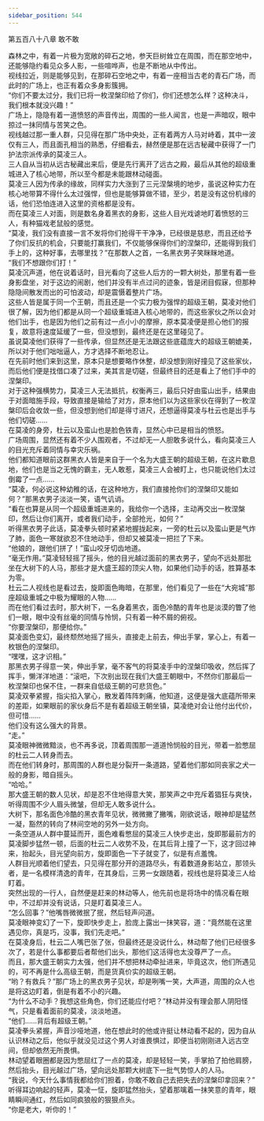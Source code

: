 ```yaml
---
sidebar_position: 544
---
```

 第五百八十八章 敢不敢


森林之中，有着一片极为宽敞的碎石之地，参天巨树耸立在周围，而在那空地中，还能够隐约看见众多人影，一些喧哗声，也是不断地从中传出。  
视线拉近，则是能够见到，在那碎石空地之中，有着一座相当古老的青石广场，而此时的广场上，也正有着众多身影簇拥。  
“你们不要太过分，我们已将一枚涅槃印给了你们，你们还想怎么样？这种决斗，我们根本就没兴趣！”  
广场上，隐隐有着一道愤怒的声音传出，周围的一些人闻言，也是一声暗叹，眼中掠过一抹同情与苦笑之色。  
视线越过那一重人群，只见得在那广场中央处，正有着两方人马对峙着，其中一波仅有三人，而且面孔相当的熟悉，仔细看去，赫然便是那在远古秘藏中获得了一门护法宗派传承的莫凌三人。  
三人自从当初从远古秘藏出来后，便是先行离开了远古之殿，最后从其他的超级重城进入了核心地带，所以至今都是未能跟林动碰面。  
莫凌三人因为传承的缘故，同样实力大涨到了三元涅槃境的地步，虽说这种实力在核心地带算不得什么太过强悍，但也是能够算做不错，至少，若是没有这份机缘的话，他们恐怕连进入这里的资格都是没有。  
而在莫凌三人对面，则是数名身着黑衣的身影，这些人目光戏谑地盯着愤怒的三人，有种猫戏老鼠般的感觉。  
“莫凌，我们没有直接一言不发将你们抢得干干净净，已经很是慈悲，而且还给予了你们反抗的机会，只要能打赢我们，不仅能够保得你们的涅槃印，还能得到我们手上的，这种好事，去哪里找？”在那数人之首，一名黑衣男子笑眯眯地道。  
“我们不想跟你们打！”  
莫凌沉声道，他在说着话时，目光看向了这些人后方的一颗大树处，那里有着一些身影盘坐，对于这边的闹剧，他们并没有半点过问的迹象，皆是闭目假寐，但那种隐隐间散发而出的可怕波动，却是震慑着整片广场。  
这些人皆是属于同一个王朝，而且还是一个实力极为强悍的超级王朝，莫凌对他们很了解，因为他们都是从同一个超级重城进入核心地带的，而这些家伙之所以会对他们出手，也是因为他们之前有过一点小小的摩擦，原本莫凌便是担心他们的报复，故意将速度延缓了一些，但没想到，最终还是在这里碰见了。  
虽说莫凌他们获得了一些传承，但显然还是无法跟这些底蕴庞大的超级王朝媲美，所以对于他们咄咄逼人，方才选择不断地忍让。  
在先前时他们来到这里，原本只是想要略作休整，却没想到刚好撞见了这些家伙，而后他们便是找借口凑了过来，美其言是切磋，但最终目的还是看上了他们手中的涅槃印。  
对于这种强横势力，莫凌三人无法抵抗，权衡再三，最后只好由蛮山出手，结果由于对面暗施手段，导致直接是输给了对方，原本他们以为这些家伙在得到了一枚涅槃印后会收敛一些，但没想到他们却是得寸进尺，还想逼得莫凌与杜云也是出手与他们切磋……  
在莫凌的身旁，杜云以及蛮山也是脸色铁青，显然心中已是相当的愤怒。  
广场周围，显然还有着不少人围观者，不过却无一人胆敢多说什么，看向莫凌三人的目光充斥着同情与幸灾乐祸。  
他们都知道眼前这群黑衣人皆是来自于一个名为大盛王朝的超级王朝，在这片歇息地，他们也是当之无愧的霸主，无人敢惹，莫凌三人会被盯上，也只能说他们太过倒霉了一点……  
“莫凌，何必说这种幼稚的话，在这种地方，我们直接抢你们的涅槃印又能如何？”那黑衣男子淡淡一笑，语气讥诮。  
“看在也算是从同一个超级重城进来的，我给你一个选择，主动再交出一枚涅槃印，然后让你们离开，或者我们动手，全部抢光，如何？”  
听得黑衣男子此话，莫凌拳头顿时紧紧地握拢起来，一旁的杜云以及蛮山更是气炸了肺，面色一寒就欲忍不住地动手，但却又被莫凌一把拦了下来。  
“他娘的，跟他们拼了！”蛮山咬牙切齿地道。  
“毫无作用。”莫凌轻轻摇了摇头，他的目光越过面前的黑衣男子，望向不远处那批坐在大树下的人马，那些才是大盛王超的顶尖人物，如果他们动手的话，胜算基本为零。  
杜云二人视线也是看过去，旋即面色晦暗，在那里，他们看见了一些在“大宛城”那座超级重城之中极为耀眼的人物……  
而在他们看过去时，那大树下，一名身着黑衣，面色冷酷的青年也是淡漠的瞥了他们一眼，眼中没有丝毫的同情与怜悯，只有着一种不屑的俯视。  
“你要涅槃印，那便给你。”  
莫凌面色变幻，最终颓然地摇了摇头，直接走上前去，伸出手掌，掌心上，有着一枚银色的涅槃印。  
“嘿嘿，这才识相。”  
那黑衣男子得意一笑，伸出手掌，毫不客气的将莫凌手中的涅槃印吸收，然后挥了挥手，懒洋洋地道：“滚吧，下次别出现在我们大盛王朝眼中，不然你们那最后一枚涅槃印也保不住，一群来自低级王朝的可悲货色。”  
莫凌双拳紧握，指尖掐入掌心，散发着阵阵刺痛，他知道，这便是强大底蕴所带来的差距，如果眼前的家伙身后不是有着超级王朝坐镇，莫凌绝对会让他付出代价，但可惜……  
他们没有这么强大的背景。  
“走。”  
莫凌眼神微微黯淡，也不再多说，顶着周围那一道道怜悯般的目光，带着一脸憋屈的杜云二人转身而去。  
而在他们转身时，那周围的人群也是分裂开一条道路，望着他们那如同丧家之犬一般的身影，暗自摇头。  
“哈哈。”  
那大盛王朝的数人见状，却是忍不住地得意大笑，那笑声之中充斥着猖狂与爽快，听得周围不少人眉头微皱，但却无人敢多说什么。  
大树下，那名面色冷酷的黑衣青年见状，微微撇了撇嘴，刚欲说话，眼神却是猛然一凝，豁然的转向了林间空地的另外一处方向。  
一条空道从人群中蔓延而开，面色难看憋屈的莫凌三人快步走出，旋即那最前方的莫凌脚步猛然一顿，后面的杜云二人收势不及，在其后背上撞了一下，这才回过神来，抬起头，目光望向前方，旋即面色一下子就变了，似是有点羞愧。  
人群目光顺着他们望去，只见得在那分开的道路尽头，有着数道身影站立，那领头者，是一名模样清逸的青年，在其身后，三男一女跟随着，视线也是将莫凌三人给盯着。  
突然出现的一行人，自然便是赶来的林动等人，他先前也是将场中的情况看在眼中，不过却并没有说话，只是盯着莫凌三人。  
“怎么回事？”他嘴唇微微抿了抿，然后轻声问道。  
莫凌眼神变幻了一下，旋即快步走上，脸庞上露出一抹笑容，道：“竟然能在这里遇见你，真是巧，没事，我们先走吧。”  
在莫凌身后，杜云二人嘴巴张了张，但最终还是没说什么，林动帮了他们已经很多次了，若是什么事都要后者帮他们出头，那他们这活得也太没尊严了一点。  
而且，那大盛王朝实力太强，他们并不想把林动牵扯进来，毕竟这次，他们所遇见的，可不再是什么高级王朝，而是货真价实的超级王朝。  
“哟？有救兵？”那广场上的黑衣男子见状，却是咧嘴一笑，大声道，周围的众人也是将这边盯着，倒是有着不小的兴趣。  
“为什么不动手？我想这些角色，你们还能应付吧？”林动并没有理会那人阴阳怪气，只是看着面前的莫凌，淡淡地道。  
“他们……背后有超级王朝。”  
莫凌拳头紧握，声音沙哑地道，他在想此时的他或许挺让林动看不起的，因为自从认识林动之后，他似乎就没见过这个男人对谁畏惧过，即便当初刚刚进入远古空间，但却依然无所畏惧。  
林动望着眼圈都是因为憋屈红了一点的莫凌，却是轻轻一笑，手掌拍了拍他肩膀，然后抬头，目光越过广场，望向远处那颗大树底下一批气势惊人的人马。  
“我说，今天什么事情我都给你们担着，你敢不敢自己去把失去的涅槃印拿回来？”  
听得耳边响起的轻声，莫凌一怔，旋即猛然抬头，望着那噙着一抹笑意的青年，眼睛瞬间通红，然后如同疯狼般的狠狠点头。  
“你是老大，听你的！”  
  
  
